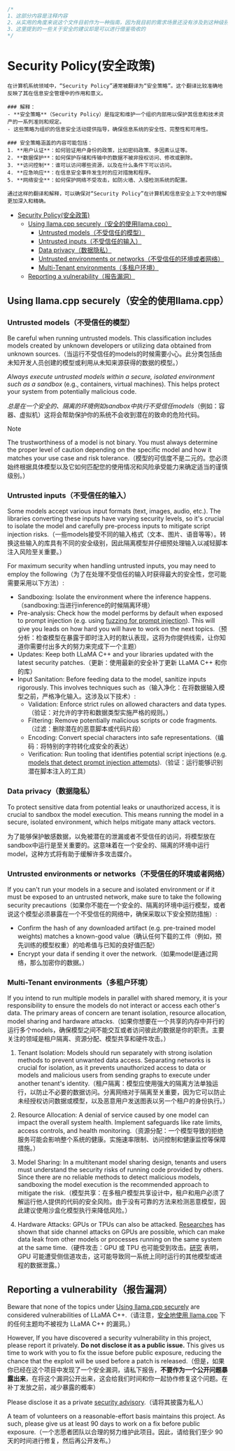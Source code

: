 ```c
/*
1、这部分内容是注释内容
2、从实用的角度来说这个文件目前作为一种指南，因为我目前的需求场景还没有涉及到这种级别的安全
3、这里提到的一些关于安全的建议却是可以进行借鉴吸收的
*/
```

# Security Policy(安全政策)

```
在计算机系统领域中，“Security Policy”通常被翻译为“安全策略”。这个翻译比较准确地反映了其在信息安全管理中的作用和意义。

### 解释：
- **安全策略**（Security Policy）是指定和维护一个组织内部用以保护其信息和技术资产的一系列准则和规定。
- 这些策略为组织的信息安全活动提供指导，确保信息系统的安全性、完整性和可用性。

### 安全策略涵盖的内容可能包括：
1. **用户认证**：如何验证用户身份的政策，比如密码政策、多因素认证等。
2. **数据保护**：如何保护存储和传输中的数据不被非授权访问、修改或删除。
3. **访问控制**：谁可以访问哪些资源，以及在什么条件下可以访问。
4. **应急响应**：在信息安全事件发生时的应对措施和程序。
5. **网络安全**：如何保护网络不受攻击，如防火墙、入侵检测系统的配置。

通过这样的翻译和解释，可以确保对“Security Policy”在计算机和信息安全上下文中的理解更加深入和精确。
```

- [Security Policy(安全政策)](#security-policy安全政策)
  - [Using llama.cpp securely（安全的使用llama.cpp）](#using-llamacpp-securely安全的使用llamacpp)
    - [Untrusted models（不受信任的模型）](#untrusted-models不受信任的模型)
    - [Untrusted inputs（不受信任的输入）](#untrusted-inputs不受信任的输入)
    - [Data privacy（数据隐私）](#data-privacy数据隐私)
    - [Untrusted environments or networks（不受信任的环境或者网络）](#untrusted-environments-or-networks不受信任的环境或者网络)
    - [Multi-Tenant environments（多租户环境）](#multi-tenant-environments多租户环境)
  - [Reporting a vulnerability（报告漏洞）](#reporting-a-vulnerability报告漏洞)

## Using llama.cpp securely（安全的使用llama.cpp）

### Untrusted models（不受信任的模型）
Be careful when running untrusted models. This classification includes models created by unknown developers or utilizing data obtained from unknown sources.（当运行不受信任的models的时候需要小心。此分类包括由未知开发人员创建的模型或利用从未知来源获得的数据的模型。）

*Always execute untrusted models within a secure, isolated environment such as a sandbox* (e.g., containers, virtual machines). This helps protect your system from potentially malicious code.

*总是在一个安全的、隔离的环境例如sandbox中执行不受信任models*（例如：容器、虚拟机）这将会帮助保护你的系统不会收到潜在的致命的危险代码。

> [!NOTE]
> The trustworthiness of a model is not binary. You must always determine the proper level of caution depending on the specific model and how it matches your use case and risk tolerance.（模型的可信度不是二元的。您必须始终根据具体模型以及它如何匹配您的使用情况和风险承受能力来确定适当的谨慎级别。）

### Untrusted inputs（不受信任的输入）

Some models accept various input formats (text, images, audio, etc.). The libraries converting these inputs have varying security levels, so it's crucial to isolate the model and carefully pre-process inputs to mitigate script injection risks.（一些models接受不同的输入格式（文本、图片、语音等等）。转换这些输入的库具有不同的安全级别，因此隔离模型并仔细预处理输入以减轻脚本注入风险至关重要。）

For maximum security when handling untrusted inputs, you may need to employ the following（为了在处理不受信任的输入时获得最大的安全性，您可能需要采用以下方法）:

* Sandboxing: Isolate the environment where the inference happens.（sandboxing:当进行inference的时候隔离环境）
* Pre-analysis: Check how the model performs by default when exposed to prompt injection (e.g. using [fuzzing for prompt injection](https://github.com/FonduAI/awesome-prompt-injection?tab=readme-ov-file#tools)). This will give you leads on how hard you will have to work on the next topics.（预分析：检查模型在暴露于即时注入时的默认表现，这将为你提供线索，让你知道你需要付出多大的努力来完成下一个主题）
* Updates: Keep both LLaMA C++ and your libraries updated with the latest security patches.（更新：使用最新的安全补丁更新 LLaMA C++ 和你的库）
* Input Sanitation: Before feeding data to the model, sanitize inputs rigorously. This involves techniques such as（输入净化：在将数据输入模型之前，严格净化输入。这涉及以下技术）:
    * Validation: Enforce strict rules on allowed characters and data types.（验证：对允许的字符和数据类型实施严格的规则。）
    * Filtering: Remove potentially malicious scripts or code fragments.（过滤：删除潜在的恶意脚本或代码片段）
    * Encoding: Convert special characters into safe representations.（编码：将特别的字符转化成安全的表达）
    * Verification: Run tooling that identifies potential script injections (e.g. [models that detect prompt injection attempts](https://python.langchain.com/docs/guides/safety/hugging_face_prompt_injection)).（验证：运行能够识别潜在脚本注入的工具）

### Data privacy（数据隐私）

To protect sensitive data from potential leaks or unauthorized access, it is crucial to sandbox the model execution. This means running the model in a secure, isolated environment, which helps mitigate many attack vectors.

为了能够保护敏感数据，以免被潜在的泄漏或者不受信任的访问，将模型放在sandbox中运行是至关重要的。这意味着在一个安全的、隔离的环境中运行model，这种方式将有助于缓解许多攻击媒介。

### Untrusted environments or networks（不受信任的环境或者网络）

If you can't run your models in a secure and isolated environment or if it must be exposed to an untrusted network, make sure to take the following security precautions（如果你不能在一个安全的、隔离的环境中运行模型，或者说这个模型必须暴露在一个不受信任的网络中，确保采取以下安全预防措施）:
* Confirm the hash of any downloaded artifact (e.g. pre-trained model weights) matches a known-good value（确认任何下载的工件（例如，预先训练的模型权重）的哈希值与已知的良好值匹配）
* Encrypt your data if sending it over the network.（如果model是通过网络，那么加密你的数据。）

### Multi-Tenant environments（多租户环境）

If you intend to run multiple models in parallel with shared memory, it is your responsibility to ensure the models do not interact or access each other's data. The primary areas of concern are tenant isolation, resource allocation, model sharing and hardware attacks.（如果你想要在一个共享的内存中并行的运行多个models，确保模型之间不能交互或者访问彼此的数据是你的职责。主要关注的领域是租户隔离、资源分配、模型共享和硬件攻击。）

1. Tenant Isolation: Models should run separately with strong isolation methods to prevent unwanted data access. Separating networks is crucial for isolation, as it prevents unauthorized access to data or models and malicious users from sending graphs to execute under another tenant's identity.（租户隔离：模型应使用强大的隔离方法单独运行，以防止不必要的数据访问。分离网络对于隔离至关重要，因为它可以防止未经授权访问数据或模型，以及恶意用户发送图表以另一个租户的身份执行。）

2. Resource Allocation: A denial of service caused by one model can impact the overall system health. Implement safeguards like rate limits, access controls, and health monitoring.（资源分配：一个模型导致的拒绝服务可能会影响整个系统的健康。实施速率限制、访问控制和健康监控等保障措施。）

3. Model Sharing: In a multitenant model sharing design, tenants and users must understand the security risks of running code provided by others. Since there are no reliable methods to detect malicious models, sandboxing the model execution is the recommended approach to mitigate the risk.（模型共享：在多租户模型共享设计中，租户和用户必须了解运行他人提供的代码的安全风险。由于没有可靠的方法来检测恶意模型，因此建议使用沙盒化模型执行来降低风险。）

4. Hardware Attacks: GPUs or TPUs can also be attacked. [Researches](https://scholar.google.com/scholar?q=gpu+side+channel) has shown that side channel attacks on GPUs are possible, which can make data leak from other models or processes running on the same system at the same time.（硬件攻击：GPU 或 TPU 也可能受到攻击。[研究](https://scholar.google.com/scholar?q=gpu+side+channel) 表明，GPU 可能遭受侧信道攻击，这可能导致同一系统上同时运行的其他模型或进程的数据泄露。）

## Reporting a vulnerability（报告漏洞）

Beware that none of the topics under [Using llama.cpp securely](#using-llamacpp-securely) are considered vulnerabilities of LLaMA C++.（请注意，[安全地使用 llama.cpp](#using-llamacpp-securely) 下的任何主题均不被视为 LLaMA C++ 的漏洞。）

<!-- normal version -->
However, If you have discovered a security vulnerability in this project, please report it privately. **Do not disclose it as a public issue.** This gives us time to work with you to fix the issue before public exposure, reducing the chance that the exploit will be used before a patch is released.（但是，如果你已经在这个项目中发现了一个安全漏洞，请私下报告，**不要作为一个公开问题暴露出来**，在将这个漏洞公开出来，这会给我们时间和你一起协作修复这个问题。在补丁发放之前，减少暴露的概率）

Please disclose it as a private [security advisory](https://github.com/ggerganov/llama.cpp/security/advisories/new).（请将其披露为私人）

A team of volunteers on a reasonable-effort basis maintains this project. As such, please give us at least 90 days to work on a fix before public exposure.（一个志愿者团队以合理的努力维护此项目。因此，请给我们至少 90 天的时间进行修复，然后再公开发布。）
